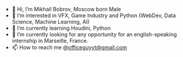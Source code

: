- 👋 Hi, I’m Mikhail Bobrov, Moscow born Male
- 👀 I’m interested in VFX, Game Industry and Python (WebDev, Data Science, Machine Learning, AI)
- 🌱 I’m currently learning Houdini, Python
- 💞️ I’m currently looking for any opportunity for an english-speaking internship in Marseille, France.
- 📫 How to reach me @officeguyyt@gmail.com
